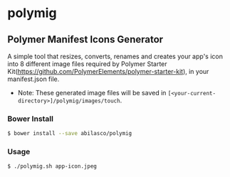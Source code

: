 # polymig
## Polymer Manifest Icons Generator

A simple tool that resizes, converts, renames and creates your app's icon into 8 different image files required by Polymer Starter Kit(https://github.com/PolymerElements/polymer-starter-kit), in your manifest.json file.

- Note: These generated image files will be saved in `[<your-current-directory>]/polymig/images/touch`.

### Bower Install

```bash
$ bower install --save abilasco/polymig
```


### Usage

```bash
$ ./polymig.sh app-icon.jpeg
```
